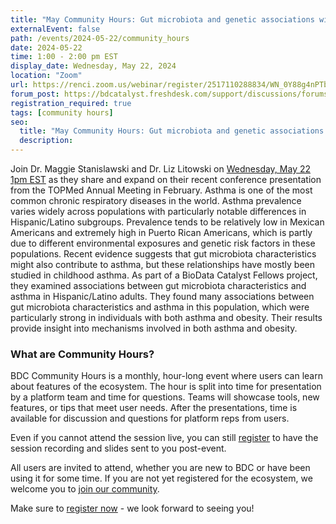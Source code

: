 ```yaml
---
title: "May Community Hours: Gut microbiota and genetic associations with asthma and among US Hispanic/Latino adults"
externalEvent: false
path: /events/2024-05-22/community_hours
date: 2024-05-22
time: 1:00 - 2:00 pm EST
display_date: Wednesday, May 22, 2024
location: "Zoom"
url: https://renci.zoom.us/webinar/register/2517110288834/WN_0Y88g4nPTbatp8iJRENXoA
forum_post: https://bdcatalyst.freshdesk.com/support/discussions/forums/60000252439
registration_required: true
tags: [community hours]
seo:
  title: "May Community Hours: Gut microbiota and genetic associations with asthma and among US Hispanic/Latino adults"
  description:
---
```

Join Dr. Maggie Stanislawski and Dr. Liz Litowski on [Wednesday, May 22 1pm EST](https://renci.zoom.us/webinar/register/2517110288834/WN_0Y88g4nPTbatp8iJRENXoA) as they share and expand on their recent conference presentation from the TOPMed Annual Meeting in February. Asthma is one of the most common chronic respiratory diseases in the world. Asthma prevalence varies widely across populations with particularly notable differences in Hispanic/Latino subgroups. Prevalence tends to be relatively low in Mexican Americans and extremely high in Puerto Rican Americans, which is partly due to different environmental exposures and genetic risk factors in these populations. Recent evidence suggests that gut microbiota characteristics might also contribute to asthma, but these relationships have mostly been studied in childhood asthma. As part of a BioData Catalyst Fellows project, they examined associations between gut microbiota characteristics and asthma in Hispanic/Latino adults. They found many associations between gut microbiota characteristics and asthma in this population, which were particularly strong in individuals with both asthma and obesity. Their results provide insight into mechanisms involved in both asthma and obesity.

### What are Community Hours?

BDC Community Hours is a monthly, hour-long event where users can learn about features of the ecosystem. The hour is split into time for presentation by a platform team and time for questions. Teams will showcase tools, new features, or tips that meet user needs. After the presentations, time is available for discussion and questions for platform reps from users.

Even if you cannot attend the session live, you can still [register](https://renci.zoom.us/webinar/register/2517110288834/WN_0Y88g4nPTbatp8iJRENXoA) to have the session recording and slides sent to you post-event.

All users are invited to attend, whether you are new to BDC or have been using it for some time. If you are not yet registered for the ecosystem, we welcome you to [join our community](https://biodatacatalyst.nhlbi.nih.gov/contact/ecosystem/).

Make sure to [register now](https://renci.zoom.us/webinar/register/2517110288834/WN_0Y88g4nPTbatp8iJRENXoA) - we look forward to seeing you!
